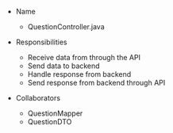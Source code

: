 * Name
    * QuestionController.java

* Responsibilities
    * Receive data from through the API
    * Send data to backend
    * Handle response from backend
    * Send response from backend through API

* Collaborators
    * QuestionMapper
    * QuestionDTO